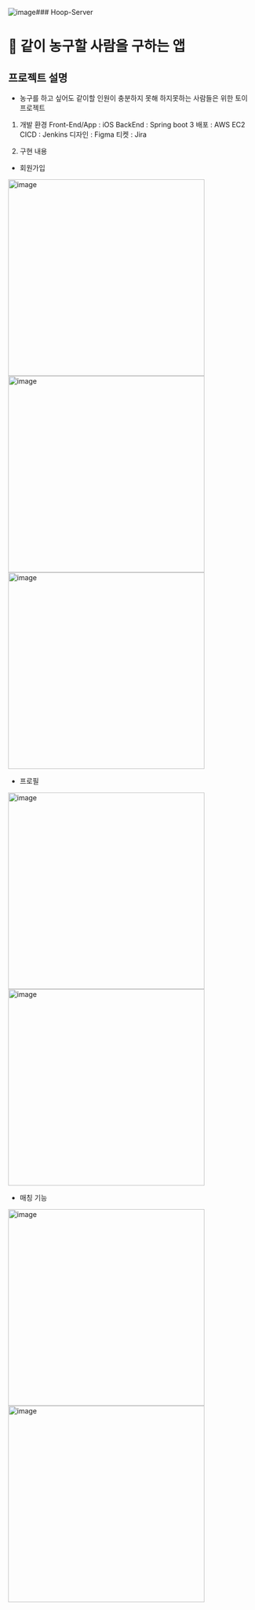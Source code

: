 ![image](https://github.com/user-attachments/assets/f600ba7b-67cf-4bb8-866a-e230477ed8bc)### Hoop-Server

# 📖 같이 농구할 사람을 구하는 앱
## 프로젝트 설명
- 농구를 하고 싶어도 같이할 인원이 충분하지 못해 하지못하는 사람들은 위한 토이 프로젝트

1. 개발 환경
Front-End/App : iOS
BackEnd : Spring boot 3
배포 : AWS EC2
CICD : Jenkins
디자인 : Figma
티켓 : Jira


2. 구현 내용
- 회원가입
<img src="https://github.com/user-attachments/assets/79a05c61-3936-4d5a-b087-cd854681632e"  alt="image" height="400"/>
<img src="https://github.com/user-attachments/assets/a50ecadc-3e56-4f37-8d4e-975b75b92175"  alt="image" height="400"/>
<img src="https://github.com/user-attachments/assets/dbba8dc6-83e8-446e-af7c-52cc44c74c78"  alt="image" height="400"/>

- 프로필
<img src="https://github.com/user-attachments/assets/299b0142-8757-4d44-96a3-f60bb19463e4"  alt="image" height="400"/>
<img src="https://github.com/user-attachments/assets/97c733ba-be3c-40ee-ab23-f425c555a303"  alt="image" height="400"/>

- 매칭 기능
<img src="https://github.com/user-attachments/assets/32936986-3f98-4c85-9396-21933d01e686"  alt="image" height="400"/>
<img src="https://github.com/user-attachments/assets/4bfa7fd3-5f70-447e-8571-7d63577dfb0a"  alt="image" height="400"/>
